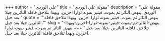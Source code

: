 +++
author = "علي الوردي"
title = "مقولة علي الوردي"
description = "مقولة علي الوردي: ينهض الثائر ثم يموت، فيثير بموته ثوارا اخرين، وبهذا تتلاحق قافلة الثائرين جيلا بعد جيل."
quote = '''ينهض الثائر ثم يموت، فيثير بموته ثوارا اخرين، وبهذا تتلاحق قافلة الثائرين جيلا بعد جيل.'''
slug = "ينهض-الثائر-ثم-يموت-فيثير-بموته-ثوارا-اخرين-وبهذا-تتلاحق-قافلة-الثائرين-جيلا-بعد-جيل"
+++
ينهض الثائر ثم يموت، فيثير بموته ثوارا اخرين، وبهذا تتلاحق قافلة الثائرين جيلا بعد جيل.
